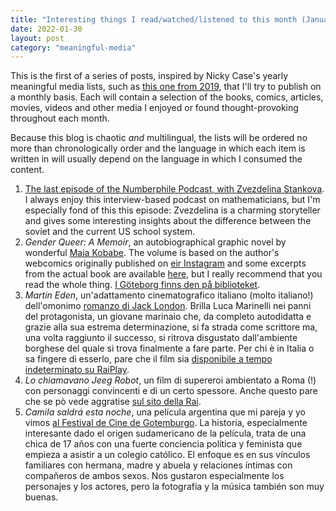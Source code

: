 ```yaml
---
title: "Interesting things I read/watched/listened to this month (January 2022)"
date: 2022-01-30
layout: post
category: "meaningful-media"
---
```


This is the first of a series of posts, inspired by Nicky Case's yearly meaningful media lists, such as [this one from 2019](https://blog.ncase.me/my-most-meaningful-media-of-2019/), that I'll try to publish on a monthly basis. Each will contain a selection of the books, comics, articles, movies, videos and other media I  enjoyed or found thought-provoking throughout each month.

Because this blog is chaotic _and_ multilingual, the lists will be ordered no more than chronologically order and the language in which each item is written in will usually depend on the language in which I consumed the content. 

1. [The last episode of the Numberphile Podcast, with Zvezdelina Stankova](https://www.numberphile.com/podcast/zvezdelina-stankova). I always enjoy this interview-based podcast on mathematicians, but I'm especially fond of this this episode: Zvezdelina is a charming storyteller and gives some interesting insights about the difference between the soviet and the current US school system.
2. _Gender Queer: A Memoir_, an autobiographical graphic novel by wonderful [Maia Kobabe](https://redgoldsparkspress.com/about). The volume is based on the author's webcomics originally published on [eir Instagram](https://www.instagram.com/redgoldsparks/) and some excerpts from the actual book are available [here](https://redgoldsparkspress.com/projects/6926504), but I really recommend that you read the whole thing. [I Göteborg finns den på biblioteket](https://encore.gotlib.goteborg.se/iii/encore/search/C__Sgender%20queer%20maia%20kobabe__Orightresult__U?lang=swe&suite=pearl).
3. _Martin Eden_, un'adattamento cinematografico italiano (molto italiano!) dell'omonimo [romanzo di Jack London](https://it.wikipedia.org/wiki/Martin_Eden). Brilla Luca Marinelli nei panni del protagonista, un giovane marinaio che, da completo autodidatta e grazie alla sua estrema determinazione, si fa strada come scrittore ma, una volta raggiunto il successo, si ritrova disgustato dall'ambiente borghese del quale si trova finalmente a fare parte. Per chi è in Italia o sa fingere di esserlo, pare che il film sia [disponibile a tempo indeterminato su RaiPlay](https://www.raiplay.it/programmi/martinedenfilm).
4. _Lo chiamavano Jeeg Robot_, un film di supereroi ambientato a Roma (!) con personaggi convincenti e di un certo spessore. Anche questo pare che se pò vede aggratise [sul sito della Rai](https://www.raiplay.it/video/2018/03/Lo-chiamavano-Jeeg-Robot-e077892a-781a-454d-a6f5-93a9064fad2c.html).
5. _Camila saldrá esta noche_, una película argentina que mi pareja y yo vimos [al Festival de Cine de Gotemburgo](https://program.goteborgfilmfestival.se/en/program/camila-comes-out-tonight). La historia, especialmente interesante dado el origen sudamericano de la película, trata de una chica de 17 años con una fuerte conciencia política y feminista que empieza a asistir a un colegio católico. El enfoque es en sus vínculos familiares con hermana, madre y abuela y relaciones íntimas con compañeros de ambos sexos. Nos gustaron especialmente los personajes y los actores, pero la fotografía y la música también son muy buenas.